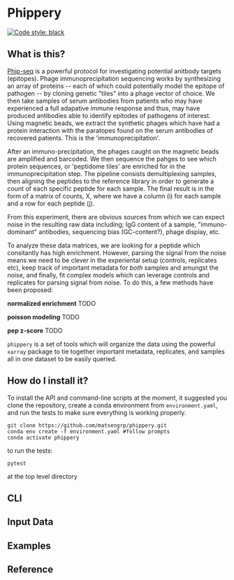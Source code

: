 # Phippery

[![Code style: black](https://img.shields.io/badge/code%20style-black-000000.svg)](https://github.com/psf/black)

## What is this?

[Phip-seq](https://www.nature.com/articles/s41596-018-0025-6)
is a powerful protocol for investigating potential anitbody targets
(epitopes). Phage immunoprecipitation sequencing works by synthesizing an
array of proteins -- each of which could potentially model the epitope of
pathogen -- by cloning genetic "tiles" into a phage vector of choice.
We then take samples of serum antibodies from patients who may have
experienced a full
adapative immune response and thus, may have produced antibodies able to
identify epitodes of pathogens of interest. Using magnetic beads, we extract
the synthetic phages which have had a protein interaction with the
paratopes found on the serum antibodies of recovered patients. This is the 'immunoprecipitation'.

After an immuno-precipitation, the phages caught on the magnetic beads are
amplified and barcoded. We then sequence the pahges to see which protein
sequences, or 'peptidome tiles' are enriched for in the
immunoprecipitation step. The pipeline consists demultiplexing samples,
then aligning the peptides to the reference library in order to
generate a count of each specific peptide for each sample. The final
result is in the form of a matrix of counts, X, where
we have a column (i) for each sample and a row for each peptide (j).

From this experiment, there are obvious sources from which we can expect noise
in the resulting raw data including;
IgG content of a sample,
"immuno-dominant" antibodies,
sequencing bias (GC-content?),
phage display,
etc.

To analyze these data matrices, we are looking for
a peptide which consitantly has high enrichment.
However, parsing the signal from the noise means we need to be
clever in the experiental setup (controls, replicates etc),
keep track of important metadata
for _both_ samples and amungst the noise,
and finally, fit complex models which can leverage controls
and replicates for parsing signal from noise. To do this, a few
methods have been proposed:

**normalized enrichment**
TODO

**poisson modeling**
TODO

**pep z-score**
TODO

`phippery` is a set of tools which will organize the data using the
powerful `xarray` package to tie together important metadata, replicates,
and samples all in one dataset to be easily queried.

## How do I install it?

To install the API and command-line scripts at the moment,
it suggested you clone the repository, create a conda
environment from `environment.yaml`, and run the tests to make
sure everything is working properly.

```
git clone https://github.com/matsengrp/phippery.git
conda env create -f environment.yaml #follow prompts
conda activate phippery
```

to run the tests:
```
pytest
```
at the top level directory

## CLI

## Input Data

## Examples

## Reference



